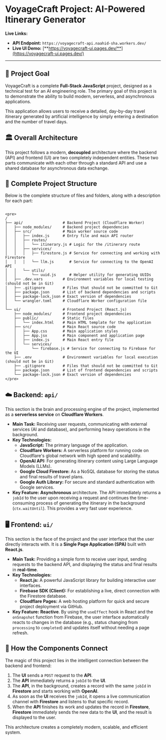 # VoyageCraft Project: AI-Powered Itinerary Generator

**Live Links:**
* **API Endpoint:** `https://voyagecraft-api.naahid-sha.workers.dev/`
* **Live UI Demo:** [**https://voyagecraft-ui.pages.dev/**](https://voyagecraft-ui.pages.dev/)

---

## 🎯 Project Goal

VoyageCraft is a complete **Full-Stack JavaScript** project, designed as a technical test for an AI engineering role. The primary goal of this project is to demonstrate the ability to build modern, serverless, and asynchronous applications.

This application allows users to receive a detailed, day-by-day travel itinerary generated by artificial intelligence by simply entering a destination and the number of travel days.

## 🏛️ Overall Architecture

This project follows a modern, **decoupled** architecture where the backend (API) and frontend (UI) are two completely independent entities. These two parts communicate with each other through a standard API and use a shared database for asynchronous data exchange.

## 📁 Complete Project Structure

Below is the complete structure of files and folders, along with a description for each part:

```

<pre>
/
├── api/                  # Backend Project (Cloudflare Worker)
│   ├── node_modules/     # Backend project dependencies
│   ├── src/              # Main worker source code
│   │   ├── index.js      # Entry file and main API router
│   │   ├── routes/
│   │   │   └── itinerary.js # Logic for the /itinerary route
│   │   ├── services/
│   │   │   ├── firestore.js # Service for connecting and working with Firestore
│   │   │   └── llm.js       # Service for connecting to the OpenAI API
│   │   └── utils/
│   │       └── uuid.js      # Helper utility for generating UUIDs
│   ├── .dev.vars         # Environment variables for local testing (should not be in Git)
│   ├── .gitignore        # Files that should not be committed to Git
│   ├── package.json      # List of backend dependencies and scripts
│   ├── package-lock.json # Exact version of dependencies
│   └── wrangler.toml     # Cloudflare Worker configuration file
│
└── ui/                   # Frontend Project (React.js)
    ├── node_modules/     # Frontend project dependencies
    ├── public/           # Static files
    │   └── index.html    # Main HTML template for the application
    ├── src/              # Main React source code
    │   ├── App.css       # Main application styles
    │   ├── App.jsx       # Main component and application page
    │   ├── index.js      # Main React entry file
    │   └── services/
    │       └── firebase.js # Service for connecting to Firebase for the UI
    ├── .env              # Environment variables for local execution (should not be in Git)
    ├── .gitignore        # Files that should not be committed to Git
    ├── package.json      # List of frontend dependencies and scripts
    └── package-lock.json # Exact version of dependencies
</pre>

```
## ☁️ Backend: `api/`

This section is the brain and processing engine of the project, implemented as a **serverless service** on **Cloudflare Workers**.

* **Main Task:** Receiving user requests, communicating with external services (AI and database), and performing heavy operations in the background.
* **Key Technologies:**
    * **JavaScript:** The primary language of the application.
    * **Cloudflare Workers:** A serverless platform for running code on Cloudflare's global network with high speed and scalability.
    * **OpenAI API:** For generating itinerary content using Large Language Models (LLMs).
    * **Google Cloud Firestore:** As a NoSQL database for storing the status and final results of travel plans.
    * **Google Auth Library:** For secure and standard authentication with Google services.
* **Key Feature:** **Asynchronous** architecture. The API immediately returns a `jobId` to the user upon receiving a request and continues the time-consuming process of generating the itinerary in the background (`ctx.waitUntil`). This provides a very fast user experience.

## 🖥️ Frontend: `ui/`

This section is the face of the project and the user interface that the user directly interacts with. It is a **Single Page Application (SPA)** built with **React.js**.

* **Main Task:** Providing a simple form to receive user input, sending requests to the backend API, and displaying the status and final results in **real-time**.
* **Key Technologies:**
    * **React.js:** A powerful JavaScript library for building interactive user interfaces.
    * **Firebase SDK (Client):** For establishing a live, direct connection with the Firestore database.
    * **Cloudflare Pages:** A web hosting platform for quick and secure project deployment via GitHub.
* **Key Feature:** **Reactive**. By using the `useEffect` hook in React and the `onSnapshot` function from Firebase, the user interface automatically reacts to changes in the database (e.g., status changing from `processing` to `completed`) and updates itself without needing a page refresh.

## 🔗 How the Components Connect

The magic of this project lies in the intelligent connection between the backend and frontend:

1.  The **UI** sends a `POST` request to the **API**.
2.  The **API** immediately returns a `jobId` to the **UI**.
3.  The **API**, in the background, creates a record with the same `jobId` in **Firestore** and starts working with **OpenAI**.
4.  As soon as the **UI** receives the `jobId`, it opens a live communication channel with **Firestore** and listens to that specific record.
5.  When the **API** finishes its work and updates the record in **Firestore**, **Firestore** immediately sends the new data to the **UI**, and the result is displayed to the user.

This architecture creates a completely modern, scalable, and efficient system.
